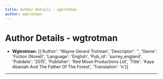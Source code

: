 ```yaml
---
title: Author Details - wgtrotman
author: wgtrotman
---
```


# Author Details - wgtrotman

<ul>
    <li><strong>Wgtrotman:</strong> [{'Author': 'Wayne Gerard Trotman', 'Descriptor': '', 'Genre': 'Fiction (Novel)', 'Language': 'English', 'Pub_id': 'surrey_england', 'Pubdate': '2015', 'Publisher': 'Red Moon Productions Ltd', 'Title': 'Kaya Abaniah And The Father Of The Forest', 'Translation': 'n'}]</li>
</ul>
<hr>